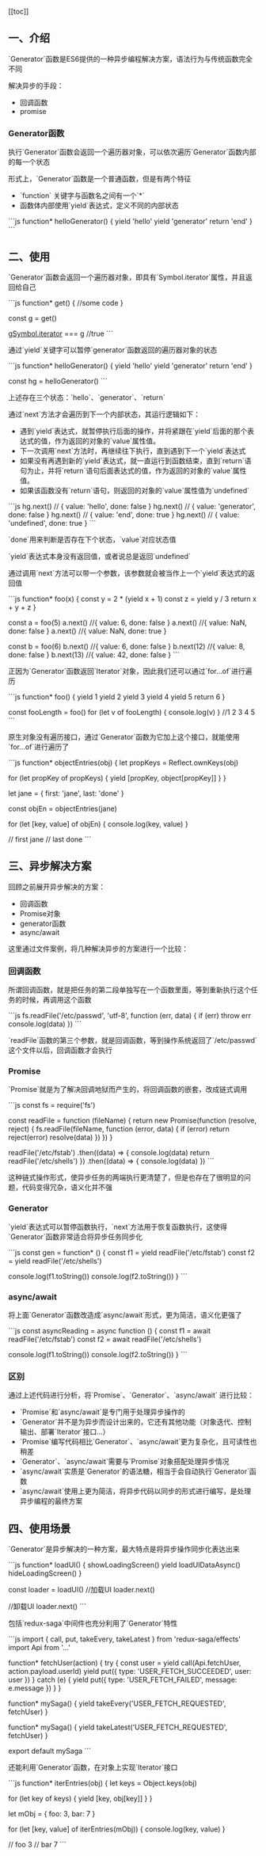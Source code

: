 [[toc]]

## 一、介绍

\`Generator\`函数是ES6提供的一种异步编程解决方案，语法行为与传统函数完全不同

解决异步的手段：

- 回调函数
- promise

### Generator函数

执行\`Generator\`函数会返回一个遍历器对象，可以依次遍历\`Generator\`函数内部的每一个状态

形式上，\`Generator\`函数是一个普通函数，但是有两个特征

- \`function\` 关键字与函数名之间有一个\`*\`
- 函数体内部使用\`yield\`表达式，定义不同的内部状态

\`\`\`js
function* helloGenerator() {
  yield 'hello'
  yield 'generator'
  return 'end'
}
\`\`\`

## 二、使用

\`Generator\`函数会返回一个遍历器对象，即具有\`Symbol.iterator\`属性，并且返回给自己

\`\`\`js
function* get() {
  //some code
}

const g = get()

g[Symbol.iterator]() === g
//true
\`\`\`

通过\`yield\`关键字可以暂停\`generator\`函数返回的遍历器对象的状态

\`\`\`js
function* helloGenerator() {
  yield 'hello'
  yield 'generator'
  return 'end'
}

const hg = helloGenerator()
\`\`\`

上述存在三个状态：\`hello\`、\`generator\`、\`return\`

通过\`next\`方法才会遍历到下一个内部状态，其运行逻辑如下：

- 遇到\`yield\`表达式，就暂停执行后面的操作，并将紧跟在\`yield\`后面的那个表达式的值，作为返回的对象的\`value\`属性值。
- 下一次调用\`next\`方法时，再继续往下执行，直到遇到下一个\`yield\`表达式
- 如果没有再遇到新的\`yield\`表达式，就一直运行到函数结束，直到\`return\`语句为止，并将\`return\`语句后面表达式的值，作为返回的对象的\`value\`属性值。
- 如果该函数没有\`return\`语句，则返回的对象的\`value\`属性值为\`undefined\`

\`\`\`js
hg.next()
// { value: 'hello', done: false }
hg.next()
// { value: 'generator', done: false }
hg.next()
// { value: 'end', done: true }
hg.next()
// { value: 'undefined', done: true }
\`\`\`

\`done\`用来判断是否存在下个状态，\`value\`对应状态值

\`yield\`表达式本身没有返回值，或者说总是返回\`undefined\`

通过调用\`next\`方法可以带一个参数，该参数就会被当作上一个\`yield\`表达式的返回值

\`\`\`js
function* foo(x) {
  const y = 2 * (yield x + 1)
  const z = yield y / 3
  return x + y + z
}

const a = foo(5)
a.next() //{ value: 6, done: false }
a.next() //{ value: NaN, done: false }
a.next() //{ value: NaN, done: true }

const b = foo(6)
b.next() //{ value: 6, done: false }
b.next(12) //{ value: 8, done: false }
b.next(13) //{ value: 42, done: false }
\`\`\`

正因为\`Generator\`函数返回\`Iterator\`对象，因此我们还可以通过\`for...of\`进行遍历

\`\`\`js
function* foo() {
  yield 1
  yield 2
  yield 3
  yield 4
  yield 5
  return 6
}

const fooLength = foo()
for (let v of fooLength) {
  console.log(v)
}
//1 2 3 4 5
\`\`\`

原生对象没有遍历接口，通过\`Generator\`函数为它加上这个接口，就能使用\`for...of\`进行遍历了

\`\`\`js
function* objectEntries(obj) {
  let propKeys = Reflect.ownKeys(obj)

  for (let propKey of propKeys) {
    yield [propKey, object[propKey]]
  }
}

let jane = { first: 'jane', last: 'done' }

const objEn = objectEntries(jane)

for (let [key, value] of objEn) {
  console.log(key, value)
}

// first jane
// last done
\`\`\`

## 三、异步解决方案

回顾之前展开异步解决的方案：

- 回调函数
- Promise对象
- generator函数
- async/await

这里通过文件案例，将几种解决异步的方案进行一个比较：

### 回调函数

所谓回调函数，就是把任务的第二段单独写在一个函数里面，等到重新执行这个任务的时候，再调用这个函数

\`\`\`js
fs.readFile('/etc/passwd', 'utf-8', function (err, data) {
  if (err) throw err
  console.log(data)
})
\`\`\`

\`readFile\`函数的第三个参数，就是回调函数，等到操作系统返回了\`/etc/passwd\`这个文件以后，回调函数才会执行

### Promise

\`Promise\`就是为了解决回调地狱而产生的，将回调函数的嵌套，改成链式调用

\`\`\`js
const fs = require('fs')

const readFile = function (fileName) {
  return new Promise(function (resolve, reject) {
    fs.readFile(fileName, function (error, data) {
      if (error) return reject(error)
      resolve(data)
    })
  })
}

readFile('/etc/fstab')
  .then((data) => {
    console.log(data)
    return readFile('/etc/shells')
  })
  .then((data) => {
    console.log(data)
  })
\`\`\`

这种链式操作形式，使异步任务的两端执行更清楚了，但是也存在了很明显的问题，代码变得冗杂，语义化并不强

### Generator

\`yield\`表达式可以暂停函数执行，\`next\`方法用于恢复函数执行，这使得\`Generator\`函数非常适合将异步任务同步化

\`\`\`js
const gen = function* () {
  const f1 = yield readFile('/etc/fstab')
  const f2 = yield readFile('/etc/shells')

  console.log(f1.toString())
  console.log(f2.toString())
}
\`\`\`

### async/await

将上面\`Generator\`函数改造成\`async/await\`形式，更为简洁，语义化更强了

\`\`\`js
const asyncReading = async function () {
  const f1 = await readFile('/etc/fstab')
  const f2 = await readFile('/etc/shells')

  console.log(f1.toString())
  console.log(f2.toString())
}
\`\`\`

### 区别

通过上述代码进行分析，将\`Promise\`、\`Generator\`、\`async/await\` 进行比较：

- \`Promise\`和\`async/await\`是专门用于处理异步操作的
- \`Generator\`并不是为异步而设计出来的，它还有其他功能（对象迭代、控制输出、部署\`Iterator\`接口...）
- \`Promise\`编写代码相比\`Generator\`、\`async/await\`更为复杂化，且可读性也稍差
- \`Generator\`、\`async/await\`需要与\`Promise\`对象搭配处理异步情况
- \`async/await\`实质是\`Generator\`的语法糖，相当于会自动执行\`Generator\`函数
- \`async/await\`使用上更为简洁，将异步代码以同步的形式进行编写，是处理异步编程的最终方案

## 四、使用场景

\`Generator\`是异步解决的一种方案，最大特点是将异步操作同步化表达出来

\`\`\`js
function* loadUI() {
  showLoadingScreen()
  yield loadUIDataAsync()
  hideLoadingScreen()
}

const loader = loadUI()
//加载UI
loader.next()

//卸载UI
loader.next()
\`\`\`

包括\`redux-saga\`中间件也充分利用了\`Generator\`特性

\`\`\`js
import { call, put, takeEvery, takeLatest } from 'redux-saga/effects'
import Api from '...'

function* fetchUser(action) {
  try {
    const user = yield call(Api.fetchUser, action.payload.userId)
    yield put({ type: 'USER_FETCH_SUCCEEDED', user: user })
  } catch (e) {
    yield put({ type: 'USER_FETCH_FAILED', message: e.message })
  }
}

function* mySaga() {
  yield takeEvery('USER_FETCH_REQUESTED', fetchUser)
}

function* mySaga() {
  yield takeLatest('USER_FETCH_REQUESTED', fetchUser)
}

export default mySaga
\`\`\`

还能利用\`Generator\`函数，在对象上实现\`Iterator\`接口

\`\`\`js
function* iterEntries(obj) {
  let keys = Object.keys(obj)

  for (let key of keys) {
    yield [key, obj[key]]
  }
}

let mObj = { foo: 3, bar: 7 }

for (let [key, value] of iterEntries(mObj)) {
  console.log(key, value)
}

// foo 3
// bar 7
\`\`\`

